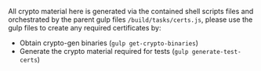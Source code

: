 All crypto material here is generated via the contained shell scripts files and orchestrated by the parent gulp files `/build/tasks/certs.js`, please use the gulp files to create any required certificates by:
- Obtain crypto-gen binaries (`gulp get-crypto-binaries`)
- Generate the crypto material required for tests (`gulp generate-test-certs`)
